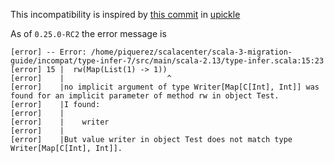This incompatibility is inspired by [this commit](https://github.com/lihaoyi/upickle/commit/7841a7ea20cf79b540ec7a46b2fb0c34172d8714) in [upickle](https://github.com/lihaoyi/upickle)

As of `0.25.0-RC2` the error message is
```
[error] -- Error: /home/piquerez/scalacenter/scala-3-migration-guide/incompat/type-infer-7/src/main/scala-2.13/type-infer.scala:15:23 
[error] 15 |  rw(Map(List(1) -> 1))
[error]    |                       ^
[error]    |no implicit argument of type Writer[Map[C[Int], Int]] was found for an implicit parameter of method rw in object Test.
[error]    |I found:
[error]    |
[error]    |    writer
[error]    |
[error]    |But value writer in object Test does not match type Writer[Map[C[Int], Int]].
```
